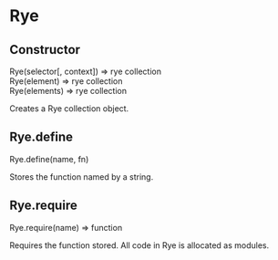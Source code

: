 Rye
==================

Constructor
------------------
<div class="api">
Rye(selector[, context]) <span>⇒ rye collection</span><br>
Rye(element) <span>⇒ rye collection</span><br>
Rye(elements) <span>⇒ rye collection</span>
</div>

Creates a Rye collection object.


Rye.define
------------------
<div class="api">Rye.define(name, fn)</div>

Stores the function named by a string.


Rye.require
------------------
<div class="api">Rye.require(name) <span>⇒ function</span></div>

Requires the function stored. All code in Rye is allocated as modules.

